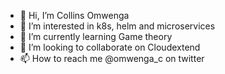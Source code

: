 - 👋 Hi, I’m Collins Omwenga
- 👀 I’m interested in k8s, helm and microservices
- 🌱 I’m currently learning Game theory
- 💞️ I’m looking to collaborate on Cloudextend
- 📫 How to reach me @omwenga_c on twitter

<!---
geekswagg/geekswagg is a ✨ special ✨ repository because its `README.md` (this file) appears on your GitHub profile.
You can click the Preview link to take a look at your changes.
--->
